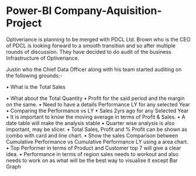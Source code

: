 # Power-BI Company-Aquisition-Project


Optiveriance is planning to be merged with PDCL Ltd. Brown
who is the CEO of PDCL is looking forward to a smooth
transition and so after multiple rounds of discussion. They
have decided to do audit of the business Infrastructure of
Optiveriance.

Justin who the Chief Data Officer along with his team started
auditing on the following grounds:-

• What is the Total Sales

• What about the Total Quantity
• Profit for the said period and the margin on the same.
• Need to have a details Performance LY for any selected
Year
• Comparing the Performance vs LY
• Sales 2yrs ago for any Selected Year
• It is important to know the moving average in terms of
Profit & Sales.
• A date table will make the analysis stable
• Quarter wise analysis is also important, may be slicer.
• Total Sales, Profit and % Profit can be shown as combo
with card and line chart.
• Show the sales Comparison between Cumulative
Performance vs Cumulative Performance LY using a
area chart.
• Top Performer in terms of Product and Customer top 7
will give a clear idea.
• Performance in terms of region sales needs to workout
and also needs to work on as what will be the best way
to visualise it except Bar Graph
